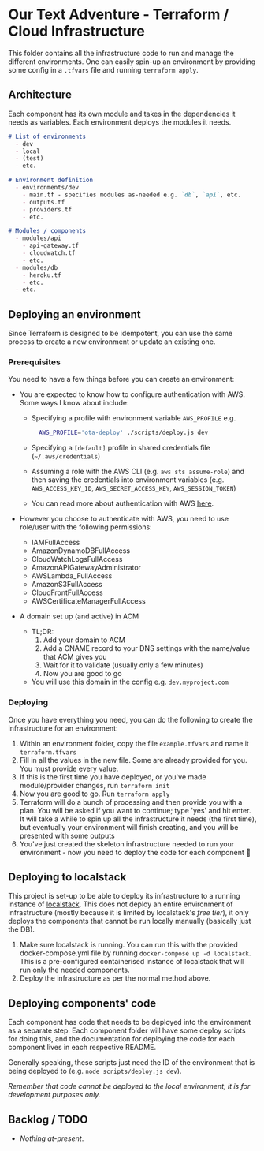 # Our Text Adventure - Terraform / Cloud Infrastructure

This folder contains all the infrastructure code to run and manage the different environments. One can easily spin-up an environment by providing some config in a `.tfvars` file and running `terraform apply`.

## Architecture

Each component has its own module and takes in the dependencies it needs as variables. Each environment deploys the modules it needs.

```md
# List of environments
  - dev
  - local
  - (test)
  - etc.

# Environment definition
  - environments/dev
    - main.tf - specifies modules as-needed e.g. `db`, `api`, etc.
    - outputs.tf
    - providers.tf
    - etc.

# Modules / components
  - modules/api
    - api-gateway.tf
    - cloudwatch.tf
    - etc.
  - modules/db
    - heroku.tf
    - etc.
  - etc.
```


## Deploying an environment

Since Terraform is designed to be idempotent, you can use the same process to create a new environment or update an existing one.

### Prerequisites
You need to have a few things before you can create an environment:

  - You are expected to know how to configure authentication with AWS. Some ways I know about include:
    - Specifying a profile with environment variable `AWS_PROFILE` e.g.
      ```sh
        AWS_PROFILE='ota-deploy' ./scripts/deploy.js dev
      ```
    - Specifying a `[default]` profile in shared credentials file (`~/.aws/credentials`)
    - Assuming a role with the AWS CLI (e.g. `aws sts assume-role`) and then saving the credentials into environment variables (e.g. `AWS_ACCESS_KEY_ID`, `AWS_SECRET_ACCESS_KEY`, `AWS_SESSION_TOKEN`)

    - You can read more about authentication with AWS [here](https://docs.aws.amazon.com/cli/latest/userguide/cli-chap-configure.html).

  - However you choose to authenticate with AWS, you need to use role/user with the following permissions:
    - IAMFullAccess
    - AmazonDynamoDBFullAccess
    - CloudWatchLogsFullAccess
    - AmazonAPIGatewayAdministrator
    - AWSLambda_FullAccess
    - AmazonS3FullAccess
    - CloudFrontFullAccess
    - AWSCertificateManagerFullAccess

  - A domain set up (and active) in ACM
    - TL;DR:
      1. Add your domain to ACM
      1. Add a CNAME record to your DNS settings with the name/value that ACM gives you
      1. Wait for it to validate (usually only a few minutes)
      1. Now you are good to go
    - You will use this domain in the config e.g. `dev.myproject.com`

### Deploying

Once you have everything you need, you can do the following to create the infrastructure for an environment:

1. Within an environment folder, copy the file `example.tfvars` and name it `terraform.tfvars`
1. Fill in all the values in the new file. Some are already provided for you. You must provide every value.
1. If this is the first time you have deployed, or you've made module/provider changes, run `terraform init`
1. Now you are good to go. Run `terraform apply`
1. Terraform will do a bunch of processing and then provide you with a plan. You will be asked if you want to continue; type 'yes' and hit enter. It will take a while to spin up all the infrastructure it needs (the first time), but eventually your environment will finish creating, and you will be presented with some outputs
1. You've just created the skeleton infrastructure needed to run your environment - now you need to deploy the code for each component 🙂

## Deploying to localstack

This project is set-up to be able to deploy its infrastructure to a running instance of [localstack](https://github.com/localstack/localstack). This does not deploy an entire environment of infrastructure (mostly because it is limited by localstack's _free tier_), it only deploys the components that cannot be run locally manually (basically just the DB).

1. Make sure localstack is running. You can run this with the provided docker-compose.yml file by running `docker-compose up -d localstack`. This is a pre-configured containerised instance of localstack that will run only the needed components.
1. Deploy the infrastructure as per the normal method above.

## Deploying components' code

Each component has code that needs to be deployed into the environment as a separate step. Each component folder will have some deploy scripts for doing this, and the documentation for deploying the code for each component lives in each respective README.

Generally speaking, these scripts just need the ID of the environment that is being deployed to (e.g. `node scripts/deploy.js dev`).

_Remember that code cannot be deployed to the local environment, it is for development purposes only._

## Backlog / TODO

  - _Nothing at-present_.